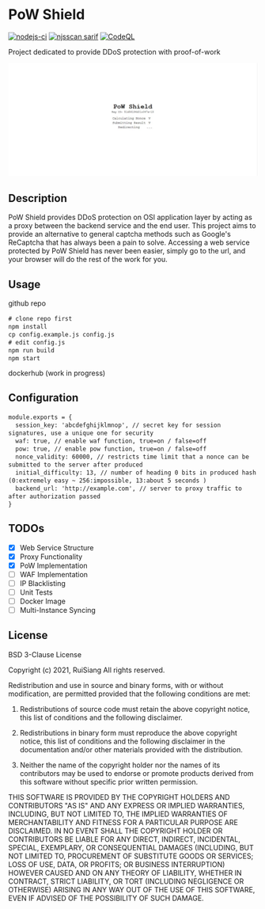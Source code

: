 # PoW Shield
[![nodejs-ci](https://github.com/RuiSiang/PoW-Shield/actions/workflows/nodejs-ci.yml/badge.svg)](https://github.com/RuiSiang/PoW-Shield/actions/workflows/nodejs-ci.yml)
[![njsscan sarif](https://github.com/RuiSiang/PoW-Shield/actions/workflows/njsscan-analysis.yml/badge.svg)](https://github.com/RuiSiang/PoW-Shield/actions/workflows/njsscan-analysis.yml)
[![CodeQL](https://github.com/RuiSiang/PoW-Shield/actions/workflows/codeql-analysis.yml/badge.svg)](https://github.com/RuiSiang/PoW-Shield/actions/workflows/codeql-analysis.yml)

Project dedicated to provide DDoS protection with proof-of-work

![screenshot](screenshot.jpg)
## Description
PoW Shield provides DDoS protection on OSI application layer by acting as a proxy between the backend service and the end user. This project aims to provide an alternative to general captcha methods such as Google's ReCaptcha that has always been a pain to solve. Accessing a web service protected by PoW Shield has never been easier, simply go to the url, and your browser will do the rest of the work for you.

## Usage
github repo
```
# clone repo first
npm install
cp config.example.js config.js
# edit config.js
npm run build
npm start
```
dockerhub (work in progress)

## Configuration
```
module.exports = {
  session_key: 'abcdefghijklmnop', // secret key for session signatures, use a unique one for security
  waf: true, // enable waf function, true=on / false=off
  pow: true, // enable pow function, true=on / false=off
  nonce_validity: 60000, // restricts time limit that a nonce can be submitted to the server after produced
  initial_difficulty: 13, // number of heading 0 bits in produced hash (0:extremely easy ~ 256:impossible, 13:about 5 seconds )
  backend_url: 'http://example.com', // server to proxy traffic to after authorization passed
}
```

## TODOs
- [x] Web Service Structure
- [x] Proxy Functionality
- [x] PoW Implementation
- [ ] WAF Implementation
- [ ] IP Blacklisting
- [ ] Unit Tests
- [ ] Docker Image
- [ ] Multi-Instance Syncing

## License
BSD 3-Clause License

Copyright (c) 2021, RuiSiang
All rights reserved.

Redistribution and use in source and binary forms, with or without
modification, are permitted provided that the following conditions are met:

1. Redistributions of source code must retain the above copyright notice, this
   list of conditions and the following disclaimer.

2. Redistributions in binary form must reproduce the above copyright notice,
   this list of conditions and the following disclaimer in the documentation
   and/or other materials provided with the distribution.

3. Neither the name of the copyright holder nor the names of its
   contributors may be used to endorse or promote products derived from
   this software without specific prior written permission.

THIS SOFTWARE IS PROVIDED BY THE COPYRIGHT HOLDERS AND CONTRIBUTORS "AS IS"
AND ANY EXPRESS OR IMPLIED WARRANTIES, INCLUDING, BUT NOT LIMITED TO, THE
IMPLIED WARRANTIES OF MERCHANTABILITY AND FITNESS FOR A PARTICULAR PURPOSE ARE
DISCLAIMED. IN NO EVENT SHALL THE COPYRIGHT HOLDER OR CONTRIBUTORS BE LIABLE
FOR ANY DIRECT, INDIRECT, INCIDENTAL, SPECIAL, EXEMPLARY, OR CONSEQUENTIAL
DAMAGES (INCLUDING, BUT NOT LIMITED TO, PROCUREMENT OF SUBSTITUTE GOODS OR
SERVICES; LOSS OF USE, DATA, OR PROFITS; OR BUSINESS INTERRUPTION) HOWEVER
CAUSED AND ON ANY THEORY OF LIABILITY, WHETHER IN CONTRACT, STRICT LIABILITY,
OR TORT (INCLUDING NEGLIGENCE OR OTHERWISE) ARISING IN ANY WAY OUT OF THE USE
OF THIS SOFTWARE, EVEN IF ADVISED OF THE POSSIBILITY OF SUCH DAMAGE.
